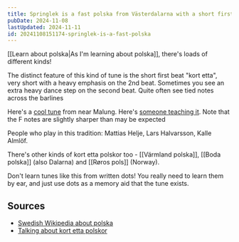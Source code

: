 ```yaml
---
title: Springlek is a fast polska from Västerdalarna with a short first beat
pubDate: 2024-11-08
lastUpdated: 2024-11-11
id: 20241108151174-springlek-is-a-fast-polska
---
```


[[Learn about polska|As I'm learning about polska]], there's loads of different kinds!

The distinct feature of this kind of tune is the short first beat "kort etta", very short with a heavy emphasis on the 2nd beat. Sometimes you see an extra heavy dance step on the second beat. Quite often see tied notes across the barlines

Here's a [cool tune](https://spillefolk.dk/nodesamling/visnode.php?key=po-lissmyrerik3) from near Malung. Here's [someone teaching it](https://www.youtube.com/watch?v=inTBNXRLTng). Note that the F notes are slightly sharper than may be expected

People who play in this tradition: Mattias Helje, Lars Halvarsson, Kalle Almlöf.

There's other kinds of kort etta polskor too - [[Värmland polska]], [[Boda polska]] (also Dalarna) and [[Røros pols]] (Norway).

Don't learn tunes like this from written dots! You really need to learn them by ear, and just use dots as a memory aid that the tune exists.

## Sources

- [Swedish Wikipedia about polska](<https://sv.wikipedia.org/wiki/Polska_(musik_och_dans)#Oj%C3%A4mna_polskor_(vanligen_%C3%A5ttondelspolskor_eller_triolpolskor)>)
- [Talking about kort etta polskor](https://www.youtube.com/watch?v=--merswt1Bk&list=WL)
